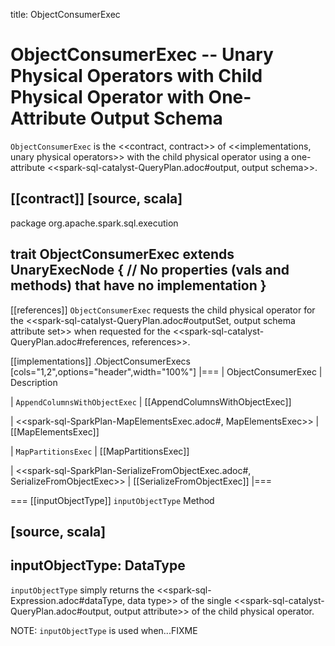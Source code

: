 title: ObjectConsumerExec

# ObjectConsumerExec -- Unary Physical Operators with Child Physical Operator with One-Attribute Output Schema

`ObjectConsumerExec` is the <<contract, contract>> of <<implementations, unary physical operators>> with the child physical operator using a one-attribute <<spark-sql-catalyst-QueryPlan.adoc#output, output schema>>.

[[contract]]
[source, scala]
----
package org.apache.spark.sql.execution

trait ObjectConsumerExec extends UnaryExecNode {
  // No properties (vals and methods) that have no implementation
}
----

[[references]]
`ObjectConsumerExec` requests the child physical operator for the <<spark-sql-catalyst-QueryPlan.adoc#outputSet, output schema attribute set>> when requested for the <<spark-sql-catalyst-QueryPlan.adoc#references, references>>.

[[implementations]]
.ObjectConsumerExecs
[cols="1,2",options="header",width="100%"]
|===
| ObjectConsumerExec
| Description

| `AppendColumnsWithObjectExec`
| [[AppendColumnsWithObjectExec]]

| <<spark-sql-SparkPlan-MapElementsExec.adoc#, MapElementsExec>>
| [[MapElementsExec]]

| `MapPartitionsExec`
| [[MapPartitionsExec]]

| <<spark-sql-SparkPlan-SerializeFromObjectExec.adoc#, SerializeFromObjectExec>>
| [[SerializeFromObjectExec]]
|===

=== [[inputObjectType]] `inputObjectType` Method

[source, scala]
----
inputObjectType: DataType
----

`inputObjectType` simply returns the <<spark-sql-Expression.adoc#dataType, data type>> of the single <<spark-sql-catalyst-QueryPlan.adoc#output, output attribute>> of the child physical operator.

NOTE: `inputObjectType` is used when...FIXME
